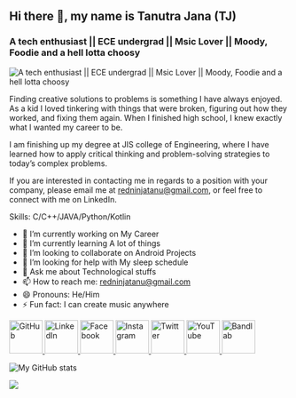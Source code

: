## Hi there 👋, my name is Tanutra Jana (TJ)
### A tech enthusiast || ECE undergrad || Msic Lover || Moody, Foodie and a hell lotta choosy
![A tech enthusiast || ECE undergrad || Msic Lover || Moody, Foodie and a hell lotta choosy](https://media.licdn.com/dms/image/C4E16AQGujxq-mgrcXA/profile-displaybackgroundimage-shrink_350_1400/0/1622288348029?e=1684368000&v=beta&t=PPMA0tJVTyuIU3dAwNzBoDQDP7ELhVShG_nqTpEZmWc)

Finding creative solutions to problems is something I have always enjoyed. As a kid I loved tinkering with things that were broken, figuring out how they worked, and fixing them again. When I finished high school, I knew exactly what I wanted my career to be.

I am finishing up my degree at JIS college of Engineering, where I have learned how to apply critical thinking and problem-solving strategies to today’s complex problems.

If you are interested in contacting me in regards to a position with your company, please email me at redninjatanu@gmail.com, or feel free to connect with me on LinkedIn.

Skills: C/C++/JAVA/Python/Kotlin

- 🔭 I’m currently working on My Career 
- 🌱 I’m currently learning A lot of things 
- 👯 I’m looking to collaborate on Android Projects 
- 🤔 I’m looking for help with My sleep schedule 
- 💬 Ask me about Technological stuffs 
- 📫 How to reach me: redninjatanu@gmail.com 
- 😄 Pronouns: He/Him 
- ⚡ Fun fact: I can create music anywhere 


<a href="https://github.com/TANUTRA" target="_blank">
  <img src="https://cdn.jsdelivr.net/npm/simple-icons@3.0.1/icons/github.svg" alt="GitHub" height="60">
</a>
<a href="https://www.linkedin.com/in/tanutra-jana-1ba625213/" target="_blank">
  <img src="https://cdn.jsdelivr.net/npm/simple-icons@3.0.1/icons/linkedin.svg" alt="LinkedIn" height="60">
</a>
<a href="https://www.facebook.com/tanutra.jana.7/" target="_blank">
  <img src="https://cdn.jsdelivr.net/npm/simple-icons@3.0.1/icons/facebook.svg" alt="Facebook" height="60">
</a>
<a href="https://www.instagram.com/its_teee_jay/" target="_blank">
  <img src="https://cdn.jsdelivr.net/npm/simple-icons@3.0.1/icons/instagram.svg" alt="Instagram" height="60">
</a>
<a href="https://twitter.com/PLATINUMTJ_2K02/" target="_blank">
  <img src="https://cdn.jsdelivr.net/npm/simple-icons@3.0.1/icons/twitter.svg" alt="Twitter" height="60">
</a>
<a href="https://www.youtube.com/channel/UCvTxpoYYj74wtHiyO0Dn7vA/" target="_blank">
  <img src="https://cdn.jsdelivr.net/npm/simple-icons@3.0.1/icons/youtube.svg" alt="YouTube" height="60">
</a>
<a href="https://www.bandlab.com/tj2002platinum/" target="_blank">
  <img src="https://cdn.jsdelivr.net/npm/simple-icons@3.0.1/icons/bandlab.svg" alt="Bandlab" height="60">
</a>


![My GitHub stats](https://github-readme-stats.vercel.app/api?username=tanutra)<br/>

<img src="https://visitor-badge.laobi.icu/badge?page_id=tanutra">  
